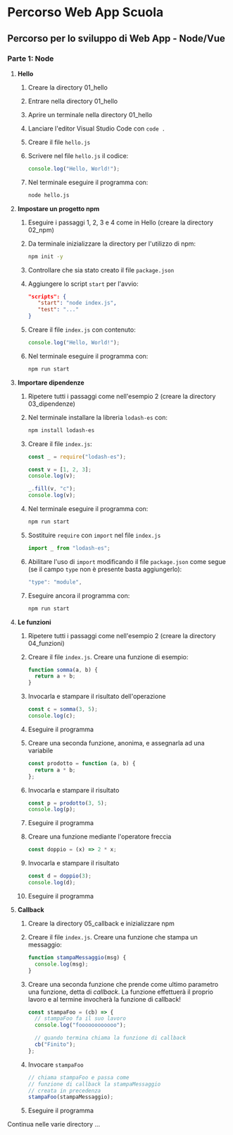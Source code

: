 # Percorso Web App Scuola

## Percorso per lo sviluppo di Web App - Node/Vue

### Parte 1: Node

1. **Hello**

   1. Creare la directory 01_hello
   1. Entrare nella directory 01_hello
   1. Aprire un terminale nella directory 01_hello
   1. Lanciare l'editor Visual Studio Code con `code .`
   1. Creare il file `hello.js`
   1. Scrivere nel file `hello.js` il codice:

      ```js
      console.log("Hello, World!");
      ```

   1. Nel terminale eseguire il programma con:

      ```bash
      node hello.js
      ```

1. **Impostare un progetto npm**

   1. Eseguire i passaggi 1, 2, 3 e 4 come in Hello (creare la directory 02_npm)
   1. Da terminale inizializzare la directory per l'utilizzo di npm:

      ```bash
      npm init -y
      ```

   1. Controllare che sia stato creato il file `package.json`
   1. Aggiungere lo script `start` per l'avvio:

      ```json
      "scripts": {
         "start": "node index.js",
         "test": "..."
      }
      ```

   1. Creare il file `index.js` con contenuto:

      ```js
      console.log("Hello, World!");
      ```

   1. Nel terminale eseguire il programma con:

      ```bash
      npm run start
      ```

1. **Importare dipendenze**

   1. Ripetere tutti i passaggi come nell'esempio 2 (creare la directory 03_dipendenze)
   1. Nel terminale installare la libreria `lodash-es` con:

      ```bash
      npm install lodash-es
      ```

   1. Creare il file `index.js`:

      ```js
      const _ = require("lodash-es");

      const v = [1, 2, 3];
      console.log(v);

      _.fill(v, "c");
      console.log(v);
      ```

   1. Nel terminale eseguire il programma con:

      ```bash
      npm run start
      ```

   1. Sostituire `require` con `import` nel file `index.js`

      ```js
      import _ from "lodash-es";
      ```

   1. Abilitare l'uso di `import` modificando il file
      `package.json` come segue (se il campo `type` non
      è presente basta aggiungerlo):

      ```js
      "type": "module",
      ```

   1. Eseguire ancora il programma con:

      ```bash
      npm run start
      ```

1. **Le funzioni**

   1. Ripetere tutti i passaggi come nell'esempio 2 (creare la directory 04_funzioni)
   1. Creare il file `index.js`. Creare una funzione di esempio:

      ```js
      function somma(a, b) {
        return a + b;
      }
      ```

   1. Invocarla e stampare il risultato dell'operazione

      ```js
      const c = somma(3, 5);
      console.log(c);
      ```

   1. Eseguire il programma
   1. Creare una seconda funzione, anonima, e assegnarla ad una variabile

      ```js
      const prodotto = function (a, b) {
        return a * b;
      };
      ```

   1. Invocarla e stampare il risultato

      ```js
      const p = prodotto(3, 5);
      console.log(p);
      ```

   1. Eseguire il programma
   1. Creare una funzione mediante l'operatore freccia

      ```js
      const doppio = (x) => 2 * x;
      ```

   1. Invocarla e stampare il risultato

      ```js
      const d = doppio(3);
      console.log(d);
      ```

   1. Eseguire il programma

1. **Callback**

   1. Creare la directory 05_callback e inizializzare npm
   1. Creare il file `index.js`. Creare una funzione che stampa un messaggio:

      ```js
      function stampaMessaggio(msg) {
        console.log(msg);
      }
      ```

   1. Creare una seconda funzione che prende come ultimo parametro una funzione, detta di _callback_. La funzione effettuerà il proprio lavoro e al termine invocherà la funzione di callback!

      ```js
      const stampaFoo = (cb) => {
        // stampaFoo fa il suo lavoro
        console.log("foooooooooooo");

        // quando termina chiama la funzione di callback
        cb("Finito");
      };
      ```

   1. Invocare `stampaFoo`

      ```js
      // chiama stampaFoo e passa come
      // funzione di callback la stampaMessaggio
      // creata in precedenza
      stampaFoo(stampaMessaggio);
      ```

   1. Eseguire il programma

Continua nelle varie directory ...

